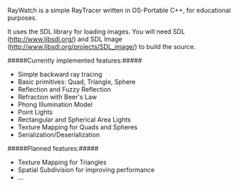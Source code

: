 RayWatch is a simple RayTracer written in OS-Portable C++, for educational purposes.

It uses the SDL library for loading images. You will need SDL (http://www.libsdl.org/) and SDL Image (http://www.libsdl.org/projects/SDL_image/) to build the source.

#####Currently implemented features:#####
* Simple backward ray tracing
* Basic primitives: Quad, Triangle, Sphere
* Reflection and Fuzzy Reflection
* Refraction with Beer's Law
* Phong Illumination Model
* Point Lights
* Rectangular and Spherical Area Lights
* Texture Mapping for Quads and Spheres
* Serialization/Deserialization

#####Planned features:#####
* Texture Mapping for Triangles
* Spatial Subdivision for improving performance
* ...
